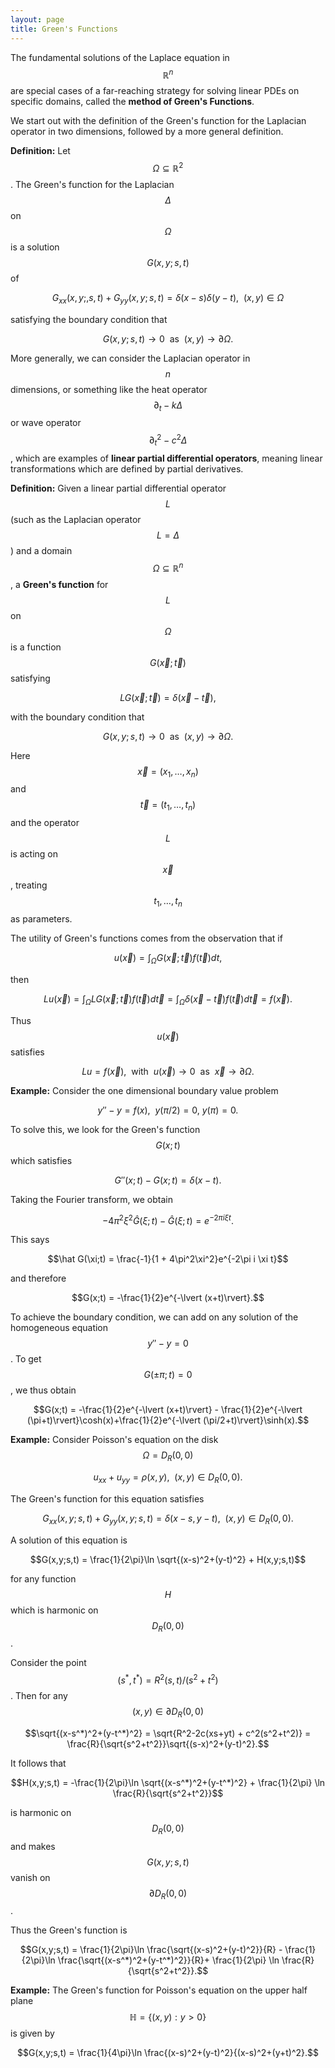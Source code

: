 ```yaml
---
layout: page
title: Green's Functions
---
```


The fundamental solutions of the Laplace equation in $$\mathbb{R}^n$$ are special cases of a far-reaching strategy for solving linear PDEs on specific domains, called the **method of Green's Functions**.

We start out with the definition of the Green's function for the Laplacian operator in two dimensions, followed by a more general definition.

**Definition:** Let $$\Omega\subseteq \mathbb R^2$$.  The Green's function for the Laplacian $$\Delta$$ on $$\Omega$$ is a solution $$G(x,y;s,t)$$ of

$$G_{xx}(x,y;,s,t) + G_{yy}(x,y;s,t) = \delta(x-s)\delta(y-t),\ \ (x,y)\in\Omega$$

satisfying the boundary condition that

$$G(x,y;s,t)\rightarrow 0\ \ \text{as}\ \ (x,y)\rightarrow\partial\Omega.$$

More generally, we can consider the Laplacian operator in $$n$$ dimensions, or something like the heat operator $$\partial_t - k\Delta$$ or wave operator $$\partial_t^2 - c^2\Delta$$, which are examples of **linear partial differential operators**, meaning linear transformations which are defined by partial derivatives.

**Definition:** Given a linear partial differential operator $$L$$ (such as the Laplacian operator $$L = \Delta$$) and a domain $$\Omega\subseteq \mathbb{R}^n$$, a **Green's function** for $$L$$ on $$\Omega$$ is a function $$G(\vec x;\vec t)$$ satisfying

$$LG(\vec x;\vec t) = \delta(\vec x-\vec t),$$

with the boundary condition that

$$G(x,y;s,t)\rightarrow 0\ \ \text{as}\ \ (x,y)\rightarrow\partial\Omega.$$

Here $$\vec x = (x_1,\dots, x_n)$$ and $$\vec t = (t_1,\dots, t_n)$$ and the operator $$L$$ is acting on $$\vec x$$, treating $$t_1,\dots, t_n$$ as parameters.

The utility of Green's functions comes from the observation that if

$$u(\vec x) = \int_{\Omega} G(\vec x;\vec t) f(\vec t)dt,$$

then

$$Lu(\vec x) = \int_{\Omega} LG(\vec x;\vec t) f(\vec t)d\vec t = \int_{\Omega} \delta(\vec x-\vec t) f(\vec t)d\vec t = f(\vec x).$$

Thus $$u(\vec x)$$ satisfies

$$Lu = f(\vec x),\ \ \text{with}\ \ u(\vec x)\rightarrow 0\ \ \text{as}\ \ \vec x\rightarrow\partial \Omega.$$

**Example:**  Consider the one dimensional boundary value problem

$$y'' -y = f(x),\ \ y(\pi/2) = 0,\ y(\pi) = 0.$$

To solve this, we look for the Green's function $$G(x;t)$$ which satisfies

$$G''(x;t) - G(x;t) = \delta(x-t).$$

Taking the Fourier transform, we obtain

$$-4\pi^2 \xi^2 \hat G(\xi;t) -  \hat G(\xi;t) = e^{-2\pi i \xi t}.$$

This says

$$\hat G(\xi;t) = \frac{-1}{1 + 4\pi^2\xi^2}e^{-2\pi i \xi t}$$

and therefore

$$G(x;t) = -\frac{1}{2}e^{-\lvert (x+t)\rvert}.$$

To achieve the boundary condition, we can add on any solution of the homogeneous equation $$y''-y=0$$.
To get $$G(\pm \pi;t) = 0$$, we thus obtain

$$G(x;t) = -\frac{1}{2}e^{-\lvert (x+t)\rvert} - \frac{1}{2}e^{-\lvert (\pi+t)\rvert}\cosh(x)+\frac{1}{2}e^{-\lvert (\pi/2+t)\rvert}\sinh(x).$$

**Example:**  Consider Poisson's equation on the disk $$\Omega = D_R(0,0)$$

$$u_{xx} + u_{yy} = \rho(x,y),\ \ (x,y)\in D_R(0,0).$$

The Green's function for this equation satisfies

$$G_{xx}(x,y;s,t) + G_{yy}(x,y;s,t) = \delta(x-s,y-t),\ \ (x,y)\in D_R(0,0).$$

A solution of this equation is

$$G(x,y;s,t) = \frac{1}{2\pi}\ln \sqrt{(x-s)^2+(y-t)^2} + H(x,y;s,t)$$

for any function $$H$$ which is harmonic on $$D_R(0,0)$$.

Consider the point $$(s^*,t^*) = R^2(s,t)/(s^2+t^2)$$.
Then for any $$(x,y)\in\partial D_R(0,0)$$ 

$$\sqrt{(x-s^*)^2+(y-t^*)^2} = \sqrt{R^2-2c(xs+yt) + c^2(s^2+t^2)} = \frac{R}{\sqrt{s^2+t^2}}\sqrt{(s-x)^2+(y-t)^2}.$$

It follows that

$$H(x,y;s,t) = -\frac{1}{2\pi}\ln \sqrt{(x-s^*)^2+(y-t^*)^2} + \frac{1}{2\pi} \ln \frac{R}{\sqrt{s^2+t^2}}$$

is harmonic on $$D_R(0,0)$$ and makes $$G(x,y;s,t)$$ vanish on $$\partial D_R(0,0)$$.

Thus the Green's function is

$$G(x,y;s,t) = \frac{1}{2\pi}\ln \frac{\sqrt{(x-s)^2+(y-t)^2}}{R} - \frac{1}{2\pi}\ln \frac{\sqrt{(x-s^*)^2+(y-t^*)^2}}{R}+ \frac{1}{2\pi} \ln \frac{R}{\sqrt{s^2+t^2}}.$$

**Example:**  The Green's function for Poisson's equation on the upper half plane $$\mathbb H = \{(x,y): y>0\}$$ is given by

$$G(x,y;s,t) = \frac{1}{4\pi}\ln \frac{(x-s)^2+(y-t)^2}{(x-s)^2+(y+t)^2}.$$






